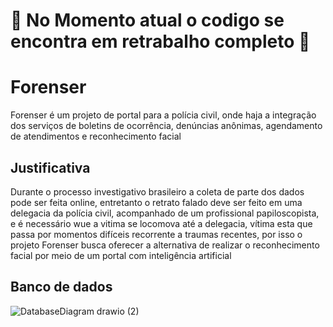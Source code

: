 # 🚧 No Momento atual o codigo se encontra em retrabalho completo 🚧

# Forenser

Forenser é um projeto de portal para a polícia civil, onde haja a integração dos serviços de boletins de ocorrência, denúncias anônimas, agendamento de atendimentos e reconhecimento facial

## Justificativa

Durante o processo investigativo brasileiro a coleta de parte dos dados pode ser feita online, entretanto o retrato falado deve ser feito em uma delegacia da polícia civil, acompanhado de um profissional papiloscopista, e é necessário wue a vitima se locomova até a delegacia, vítima esta que passa por momentos difíceis recorrente a traumas recentes, por isso o projeto Forenser busca oferecer a alternativa de realizar o reconhecimento facial por meio de um portal com inteligência artificial

## Banco de dados
![DatabaseDiagram drawio (2)](https://github.com/user-attachments/assets/1c404ebb-5361-4aa4-9bf5-9dc4eb97f479)
